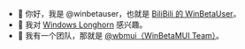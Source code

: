 - 👋 你好，我是 @winbetauser，也就是 [BiliBili 的 WinBetaUser](http://space.bilibili.com/410645610)。
- 👀 我对 [Windows Longhorn](https://betawiki.net/wiki/Windows_Vista) 感兴趣。
- 🌱 我有一个团队，那就是 [@wbmui（WinBetaMUI Team）](https://github.com/wbmui)。

<!---
winbetauser/winbetauser 是一个✨特殊的✨仓库因为它的 `README.md` （这个文件） 在你的 GitHub 个人信息上出现。
您可以单击“预览”链接以查看所做的更改。
--->
